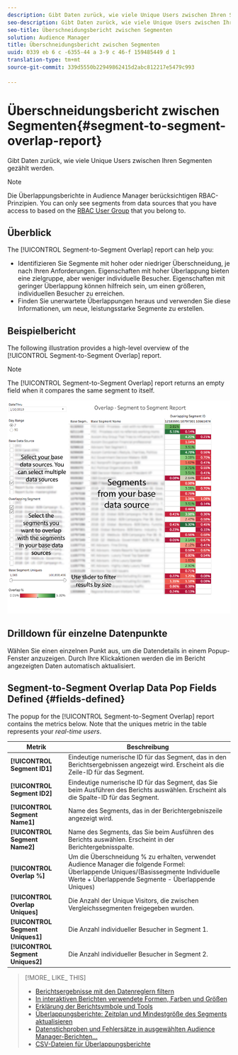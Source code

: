 ```yaml
---
description: Gibt Daten zurück, wie viele Unique Users zwischen Ihren Segmenten gezählt werden.
seo-description: Gibt Daten zurück, wie viele Unique Users zwischen Ihren Segmenten gezählt werden.
seo-title: Überschneidungsbericht zwischen Segmenten
solution: Audience Manager
title: Überschneidungsbericht zwischen Segmenten
uuid: 0339 eb 6 c -6355-44 a 3-9 c 46-f 159485449 d 1
translation-type: tm+mt
source-git-commit: 339d5550b22949862415d2abc812217e5479c993

---
```



# Überschneidungsbericht zwischen Segmenten{#segment-to-segment-overlap-report}

Gibt Daten zurück, wie viele Unique Users zwischen Ihren Segmenten gezählt werden.

>[!NOTE]
>
>Die Überlappungsberichte in Audience Manager berücksichtigen RBAC-Prinzipien. You can only see segments from data sources that you have access to based on the [RBAC User Group](/help/using/features/administration/administration-overview.md) that you belong to.

<!-- 

c_segment_segment_overlap.xml

 -->

## Überblick

The [!UICONTROL Segment-to-Segment Overlap] report can help you:

* Identifizieren Sie Segmente mit hoher oder niedriger Überschneidung, je nach Ihren Anforderungen. Eigenschaften mit hoher Überlappung bieten eine zielgruppe, aber weniger individuelle Besucher. Eigenschaften mit geringer Überlappung können hilfreich sein, um einen größeren, individuellen Besucher zu erreichen.
* Finden Sie unerwartete Überlappungen heraus und verwenden Sie diese Informationen, um neue, leistungsstarke Segmente zu erstellen.

## Beispielbericht

The following illustration provides a high-level overview of the [!UICONTROL Segment-to-Segment Overlap] report.

>[!NOTE]
>
>The [!UICONTROL Segment-to-Segment Overlap] report returns an empty field when it compares the same segment to itself.

![](assets/segment-to-segment-overlap.png)

## Drilldown für einzelne Datenpunkte

Wählen Sie einen einzelnen Punkt aus, um die Datendetails in einem Popup-Fenster anzuzeigen. Durch Ihre Klickaktionen werden die im Bericht angezeigten Daten automatisch aktualisiert.

## Segment-to-Segment Overlap Data Pop Fields Defined {#fields-defined}

<!-- 

r_s2s_data_pop.xml

 -->

The popup for the [!UICONTROL Segment-to-Segment Overlap] report contains the metrics below. Note that the uniques metric in the table represents your *real-time users*.

| Metrik | Beschreibung |
|---|---|
| **[!UICONTROL Segment ID1]** | Eindeutige numerische ID für das Segment, das in den Berichtsergebnissen angezeigt wird. Erscheint als die Zeile-ID für das Segment. |
| **[!UICONTROL Segment ID2]** | Eindeutige numerische ID für das Segment, das Sie beim Ausführen des Berichts auswählen. Erscheint als die Spalte-ID für das Segment. |
| **[!UICONTROL Segment Name1]** | Name des Segments, das in der Berichtergebniszeile angezeigt wird. |
| **[!UICONTROL Segment Name2]** | Name des Segments, das Sie beim Ausführen des Berichts auswählen. Erscheint in der Berichtergebnisspalte. |
| **[!UICONTROL Overlap %]** | Um die Überschneidung % zu erhalten, verwendet Audience Manager die folgende Formel: Überlappende Uniques/(Basissegmente Individuelle Werte + Überlappende Segmente - Überlappende Uniques) |
| **[!UICONTROL Overlap Uniques]** | Die Anzahl der Unique Visitors, die zwischen Vergleichssegmenten freigegeben wurden. |
| **[!UICONTROL Segment Uniques1]** | Die Anzahl individueller Besucher in Segment 1. |
| **[!UICONTROL Segment Uniques2]** | Die Anzahl individueller Besucher in Segment 2. |

>[!MORE_ LIKE_ THIS]
>
>* [Berichtsergebnisse mit den Datenreglern filtern](../../reporting/dynamic-reports/data-sliders.md)
>* [In interaktiven Berichten verwendete Formen, Farben und Größen](../../reporting/dynamic-reports/interactive-report-technology.md#shapes-colors-sizes)
>* [Erklärung der Berichtsymbole und Tools](../../reporting/dynamic-reports/interactive-report-technology.md#icons-tools-explained)
>* [Überlappungsberichte: Zeitplan und Mindestgröße des Segments aktualisieren](../../reporting/dynamic-reports/overlap-minimum-segment-size.md)
>* [Datenstichproben und Fehlersätze in ausgewählten Audience Manager-Berichten…](../../reporting/report-sampling.md)
>* [CSV-Dateien für Überlappungsberichte](../../reporting/dynamic-reports/overlap-csv-files.md)